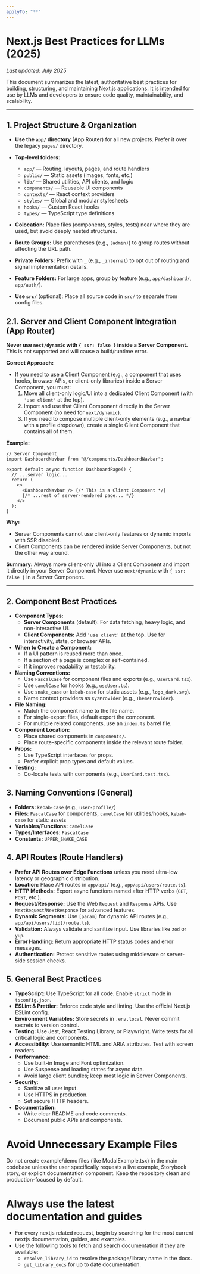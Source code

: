 ```yaml
---
applyTo: "**"
---
```


# Next.js Best Practices for LLMs (2025)

_Last updated: July 2025_

This document summarizes the latest, authoritative best practices for building, structuring, and maintaining Next.js applications. It is intended for use by LLMs and developers to ensure code quality, maintainability, and scalability.

---

## 1. Project Structure & Organization

- **Use the `app/` directory** (App Router) for all new projects. Prefer it over the legacy `pages/` directory.
- **Top-level folders:**
  - `app/` — Routing, layouts, pages, and route handlers
  - `public/` — Static assets (images, fonts, etc.)
  - `lib/` — Shared utilities, API clients, and logic
  - `components/` — Reusable UI components
  - `contexts/` — React context providers
  - `styles/` — Global and modular stylesheets
  - `hooks/` — Custom React hooks
  - `types/` — TypeScript type definitions
- **Colocation:** Place files (components, styles, tests) near where they are used, but avoid deeply nested structures.
- **Route Groups:** Use parentheses (e.g., `(admin)`) to group routes without affecting the URL path.
- **Private Folders:** Prefix with `_` (e.g., `_internal`) to opt out of routing and signal implementation details.

- **Feature Folders:** For large apps, group by feature (e.g., `app/dashboard/`, `app/auth/`).
- **Use `src/`** (optional): Place all source code in `src/` to separate from config files.

## 2.1. Server and Client Component Integration (App Router)

**Never use `next/dynamic` with `{ ssr: false }` inside a Server Component.** This is not supported and will cause a build/runtime error.

**Correct Approach:**

- If you need to use a Client Component (e.g., a component that uses hooks, browser APIs, or client-only libraries) inside a Server Component, you must:
  1. Move all client-only logic/UI into a dedicated Client Component (with `'use client'` at the top).
  2. Import and use that Client Component directly in the Server Component (no need for `next/dynamic`).
  3. If you need to compose multiple client-only elements (e.g., a navbar with a profile dropdown), create a single Client Component that contains all of them.

**Example:**

```tsx
// Server Component
import DashboardNavbar from "@/components/DashboardNavbar";

export default async function DashboardPage() {
  // ...server logic...
  return (
    <>
      <DashboardNavbar /> {/* This is a Client Component */}
      {/* ...rest of server-rendered page... */}
    </>
  );
}
```

**Why:**

- Server Components cannot use client-only features or dynamic imports with SSR disabled.
- Client Components can be rendered inside Server Components, but not the other way around.

**Summary:**
Always move client-only UI into a Client Component and import it directly in your Server Component. Never use `next/dynamic` with `{ ssr: false }` in a Server Component.

---

## 2. Component Best Practices

- **Component Types:**
  - **Server Components** (default): For data fetching, heavy logic, and non-interactive UI.
  - **Client Components:** Add `'use client'` at the top. Use for interactivity, state, or browser APIs.
- **When to Create a Component:**
  - If a UI pattern is reused more than once.
  - If a section of a page is complex or self-contained.
  - If it improves readability or testability.
- **Naming Conventions:**
  - Use `PascalCase` for component files and exports (e.g., `UserCard.tsx`).
  - Use `camelCase` for hooks (e.g., `useUser.ts`).
  - Use `snake_case` or `kebab-case` for static assets (e.g., `logo_dark.svg`).
  - Name context providers as `XyzProvider` (e.g., `ThemeProvider`).
- **File Naming:**
  - Match the component name to the file name.
  - For single-export files, default export the component.
  - For multiple related components, use an `index.ts` barrel file.
- **Component Location:**
  - Place shared components in `components/`.
  - Place route-specific components inside the relevant route folder.
- **Props:**
  - Use TypeScript interfaces for props.
  - Prefer explicit prop types and default values.
- **Testing:**
  - Co-locate tests with components (e.g., `UserCard.test.tsx`).

## 3. Naming Conventions (General)

- **Folders:** `kebab-case` (e.g., `user-profile/`)
- **Files:** `PascalCase` for components, `camelCase` for utilities/hooks, `kebab-case` for static assets
- **Variables/Functions:** `camelCase`
- **Types/Interfaces:** `PascalCase`
- **Constants:** `UPPER_SNAKE_CASE`

## 4. API Routes (Route Handlers)

- **Prefer API Routes over Edge Functions** unless you need ultra-low latency or geographic distribution.
- **Location:** Place API routes in `app/api/` (e.g., `app/api/users/route.ts`).
- **HTTP Methods:** Export async functions named after HTTP verbs (`GET`, `POST`, etc.).
- **Request/Response:** Use the Web `Request` and `Response` APIs. Use `NextRequest`/`NextResponse` for advanced features.
- **Dynamic Segments:** Use `[param]` for dynamic API routes (e.g., `app/api/users/[id]/route.ts`).
- **Validation:** Always validate and sanitize input. Use libraries like `zod` or `yup`.
- **Error Handling:** Return appropriate HTTP status codes and error messages.
- **Authentication:** Protect sensitive routes using middleware or server-side session checks.

## 5. General Best Practices

- **TypeScript:** Use TypeScript for all code. Enable `strict` mode in `tsconfig.json`.
- **ESLint & Prettier:** Enforce code style and linting. Use the official Next.js ESLint config.
- **Environment Variables:** Store secrets in `.env.local`. Never commit secrets to version control.
- **Testing:** Use Jest, React Testing Library, or Playwright. Write tests for all critical logic and components.
- **Accessibility:** Use semantic HTML and ARIA attributes. Test with screen readers.
- **Performance:**
  - Use built-in Image and Font optimization.
  - Use Suspense and loading states for async data.
  - Avoid large client bundles; keep most logic in Server Components.
- **Security:**
  - Sanitize all user input.
  - Use HTTPS in production.
  - Set secure HTTP headers.
- **Documentation:**
  - Write clear README and code comments.
  - Document public APIs and components.

# Avoid Unnecessary Example Files

Do not create example/demo files (like ModalExample.tsx) in the main codebase unless the user specifically requests a live example, Storybook story, or explicit documentation component. Keep the repository clean and production-focused by default.

# Always use the latest documentation and guides

- For every nextjs related request, begin by searching for the most current nextjs documentation, guides, and examples.
- Use the following tools to fetch and search documentation if they are available:
  - `resolve_library_id` to resolve the package/library name in the docs.
  - `get_library_docs` for up to date documentation.
